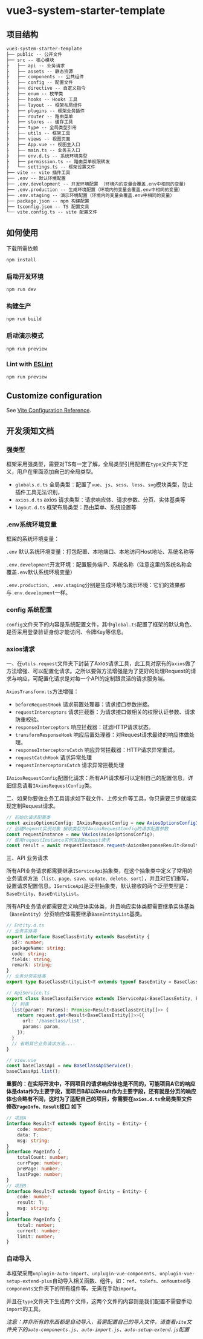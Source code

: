 # vue3-system-starter-template

##  项目结构

```txt
vue3-system-starter-template
├── public -- 公开文件
├── src -- 核心模块
├	├── api -- 业务请求
├	├── assets -- 静态资源
├	├── components -- 公共组件
├	├── config -- 配置文件
├	├── directive -- 自定义指令
├	├── enum -- 枚举类
├	├── hooks -- Hooks 工具
├	├── layout -- 框架布局组件
├	├── plugins -- 框架业务插件
├	├── router -- 路由菜单
├	├── stores -- 缓存工具
├	├── type -- 全局类型引用
├	├── utils -- 框架工具
├	├── views -- 视图页面
├	├── App.vue -- 视图主入口
├	├── main.ts -- 业务主入口
├	├── env.d.ts -- 系统环境类型
├	├── permission.ts -- 路由菜单权限转发
├	└── settings.ts -- 框架设置文件
├── vite -- vite 插件工具
├── .env -- 默认环境配置
├── .env.development -- 开发环境配置 （环境内的变量会覆盖.env中相同的变量）
├── .env.production -- 生成环境配置（环境内的变量会覆盖.env中相同的变量）
├── .env.staging -- 演示环境配置（环境内的变量会覆盖.env中相同的变量）
├── package.json -- npm 构建配置
├── tsconfig.json -- TS 配置文具
└── vite.config.ts -- vite 配置文件
```



## 如何使用

下载所需依赖

```sh
npm install
```

### 启动开发环境

```sh
npm run dev
```

### 构建生产

```sh
npm run build
```

### 启动演示模式

```sh
npm run preview
```



### Lint with [ESLint](https://eslint.org/)

```sh
npm run preview
```



## Customize configuration

See [Vite Configuration Reference](https://vitejs.dev/config/).



## 开发须知文档

### 强类型

框架采用强类型，需要对TS有一定了解，全局类型引用配置在`type`文件夹下定义，用户在里面添加自己的全局类型。

* `globals.d.ts` 全局类型：配置了`vue`、`js`、`scss`、`less`、`svg`模块类型，防止插件工具无法识别，
* `axios.d.ts` axios 请求类型：请求响应体、请求参数、分页、实体基类等
* `layout.d.ts` 框架布局类型：路由菜单、系统设置等

### .env系统环境变量

框架的系统环境变量：

`.env` 默认系统环境变量：打包配置、本地端口、本地访问Host地址、系统名称等

`.env.development`开发环境：配置服务端IP、系统名称（注意这里的系统名称会覆盖`.env`默认系统环境变量）

`.env.production`、`.env.staging`分别是生成环境与演示环境：它们的效果都与`.env.development`一样。

### config 系统配置

`config`文件夹下的内容是系统配置文件，其中`global.ts`配置了框架的默认角色、是否采用登录验证身份才能访问、令牌Key等信息。

### axios请求

一、在`utils.request`文件夹下封装了Axios请求工具，此工具对原有的`axios`做了方法增强、可以配置化请求。之所以要做方法增强是为了更好的处理Request的请求与响应，可配置化请求是对每一个API的定制跟灵活的请求服务端。

`AxiosTransform.ts`方法增强：

* `beforeRequestHook` 请求前置处理器：请求接口参数拼接。
* `requestInterceptors` 请求拦截器：为请求接口做相关的权限认证参数、请求防重校验。
* `responseInterceptors` 响应拦截器：过滤HTTP请求状态。
* `transformResponseHook` 响应后置处理器：对Request请求最终的响应体做处理。
* `responseInterceptorsCatch` 响应异常拦截器：HTTP请求异常重试。
* `requestCatchHook` 请求异常处理
* `requestInterceptorsCatch` 请求异常拦截处理

`IAxiosRequestConfig`配置化请求：所有API请求都可以定制自己的配置信息，详细信息请看`IAxiosRequestConfig`类。

二、如果你要做业务工具请求如下载文件、上传文件等工具，你只需要三步就能实现定制Request请求。

```ts
// 初始化请求配置类
const axiosOptionsConfig: IAxiosRequestConfig = new AxiosOptionsConfigImpl();
// 创建Reqeust实例对象 接收类型为IAxiosRequestConfig的请求配置参数
const requestInstance = new VAxios(axiosOptionsConfig);
// 使用requestInstance实例发起Reqeust请求
const result = await requestInstance.request<AxiosResponseResult<Result>>(config, options);
```

三、API 业务请求

所有API业务请求都需要继承`IServiceApi`抽象类，在这个抽象类中定义了常用的业务请求方法（`list、page、save、update、delete、sort`），并且对它们重写，设置请求配置信息。`IServiceApi`是泛型抽象类，默认接收的两个泛型类型是：`BaseEntity`、`BaseEntityList`。

所有API业务请求都需要定义响应体实体类，并且响应实体类都需要继承实体基类（`BaseEntity`）分页响应体需要继承`BaseEntityList`基类。

```ts
// Entity.d.ts
// 业务实体类
export interface BaseClassEntity extends BaseEntity {
  id?: number;
  packageName: string;
  code: string;
  fields: string;
  remark: string;
}
// 业务分页实体类
export type BaseClassEntityList<T extends typeof BaseEntity = BaseClassEntity> = BaseEntityList<T>;
```

```ts
// ApiService.ts
export class BaseClassApiService extends IServiceApi<BaseClassEntity, BaseClassEntityList> {
  // 列表
  list(param?: Params): Promise<Result<BaseClassEntity[]>> {
    return request.get<Result<BaseClassEntity[]>>({
      url: '/baseclass/list',
      params: param,
    });
  }   
  // 省略其它业务请求方法....
}
```

```ts
// view.vue
const baseClassApi = new BaseClassApiService();
baseClassApi.list();
```

**重要的：在实际开发中，不同项目的请求响应体也是不同的，可能项目A它的响应体是data作为主要字段，而项目B却以Result作为主要字段，还有就是分页的响应体也会略有不同，这时为了适配自己的项目，你需要在`axios.d.ts`全局类型文件修改`PageInfo、Result`接口 如下**

```typescript
// 项目A
interface Result<T extends typeof Entity = Entity> {
    code: number;
    data: T;
    msg: string;
}
interface PageInfo {
    totalCount: number;
    currPage: number;
    prePage: number;
    lastPage: number;
}
// 项目B
interface Result<T extends typeof Entity = Entity> {
    code: number;
    result: T;
    msg: string;
}
interface PageInfo {
    total: number;
    current: number;
	limit: number;
}
```

### 自动导入

本框架采用`unplugin-auto-import`、`unplugin-vue-components`、`unplugin-vue-setup-extend-plus`自动导入相关函数、组件，如：`ref`、`toRefs`、`onMounted`与`components`文件夹下的所有组件等。无需在手动`import`。

并且在`type`文件夹下生成两个文件，这两个文件的内容则是我们配置不需要手动`import`的工具。

*注意：并非所有的东西都是自动导入，若需配置自己的导入文件，请查看`vite`文件夹下的`auto-components.js`、`auto-import.js`、`auto-setup-extend.js`配置*